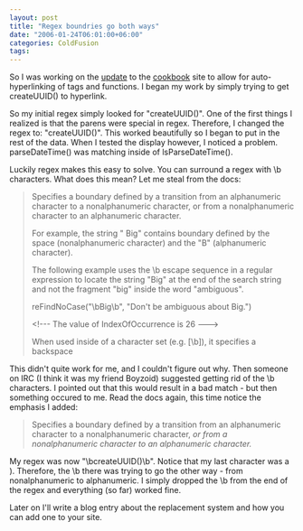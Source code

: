 ```yaml
---
layout: post
title: "Regex boundries go both ways"
date: "2006-01-24T06:01:00+06:00"
categories: ColdFusion 
tags: 
---
```


So I was working on the <a href="http://ray.camdenfamily.com/index.cfm/2006/1/24/Cookbook-Update">update</a> to the <a href="http://www.coldfusioncookbook.com">cookbook</a> site to allow for auto-hyperlinking of tags and functions. I began my work by simply trying to get createUUID() to hyperlink.

So my initial regex simply looked for "createUUID()". One of the first things I realized is that the parens were special in regex. Therefore, I changed the regex to: "createUUID\(\)". This worked beautifully so I began to put in the rest of the data. When I tested the display however, I noticed a problem. parseDateTime() was matching inside of lsParseDateTime(). 

Luckily regex makes this easy to solve. You can surround a regex with \b characters. What does this mean? Let me steal from the docs:

<blockquote>
Specifies a boundary defined by a transition from an alphanumeric character to a nonalphanumeric character, or from a nonalphanumeric character to an alphanumeric character.

For example, the string " Big" contains boundary defined by the space (nonalphanumeric character) and the "B" (alphanumeric character).

The following example uses the \b escape sequence in a regular expression to locate the string "Big" at the end of the search string and not the fragment "big" inside the word "ambiguous".

reFindNoCase("\bBig\b", "Don't be ambiguous about Big.")

&lt;!--- The value of IndexOfOccurrence is 26 ---&gt;

When used inside of a character set (e.g. [\b]), it specifies a backspace
</blockquote>

This didn't quite work for me, and I couldn't figure out why. Then someone on IRC (I think it was my friend Boyzoid) suggested getting rid of the \b characters. I pointed out that this would result in a bad match - but then something occured to me. Read the docs again, this time notice the emphasis I added:

<blockquote>
Specifies a boundary defined by a transition from an alphanumeric character to a nonalphanumeric character, <i>or from a nonalphanumeric character to an alphanumeric character.</i>
</blockquote>

My regex was now "\bcreateUUID\(\)\b". Notice that my last character was a ). Therefore, the \b there was trying to go the other way - from nonalphanumeric to alphanumeric. I simply dropped the \b from the end of the regex and everything (so far) worked fine. 

Later on I'll write a blog entry about the replacement system and how you can add one to your site.